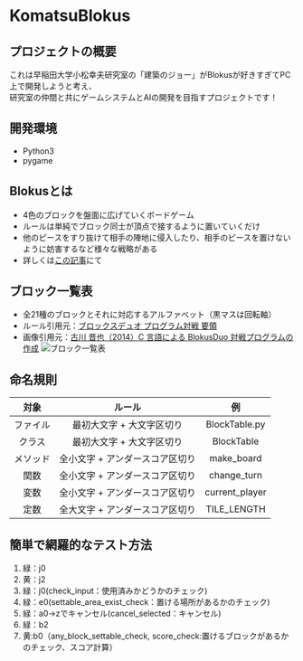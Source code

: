 # KomatsuBlokus
## プロジェクトの概要
これは早稲田大学小松幸夫研究室の「建築のジョー」がBlokusが好きすぎてPC上で開発しようと考え、  
研究室の仲間と共にゲームシステムとAIの開発を目指すプロジェクトです！

## 開発環境
- Python3
- pygame

## Blokusとは
- 4色のブロックを盤面に広げていくボードゲーム
- ルールは単純でブロック同士が頂点で接するように置いていくだけ
- 他のピースをすり抜けて相手の陣地に侵入したり、相手のピースを置けないように妨害するなど様々な戦略がある
- 詳しくは[この記事](https://boku-boardgame.net/blokus)にて

## ブロック一覧表
- 全21種のブロックとそれに対応するアルファベット（黒マスは回転軸）
- ルール引用元：[ブロックスデュオ プログラム対戦 要領](http://hp.vector.co.jp/authors/VA003988/gpcc/07g1.htm)
- 画像引用元：[古川 晋也（2014）C 言語による BlokusDuo 対戦プログラムの作成](http://www.hpc.se.ritsumei.ac.jp/papers/b14/furukawa.pdf)
![ブロック一覧表](https://github.com/JoeTakasuna/KomatsuBlokus/blob/master/%E3%83%96%E3%83%AD%E3%83%83%E3%82%AF%E4%B8%80%E8%A6%A7%E8%A1%A8.png)

## 命名規則
| 対象 | ルール | 例 |
|:---:|:-----:|:--:|
| ファイル | 最初大文字 + 大文字区切り | BlockTable.py |
| クラス | 最初大文字 + 大文字区切り | BlockTable |
| メソッド | 全小文字 + アンダースコア区切り | make_board |
| 関数 | 全小文字 + アンダースコア区切り | change_turn |
| 変数 | 全小文字 + アンダースコア区切り | current_player |
| 定数 | 全大文字 + アンダースコア区切り | TILE_LENGTH |

## 簡単で網羅的なテスト方法
1. 緑：j0
2. 黄：j2
3. 緑：j0(check_input：使用済みかどうかのチェック)
4. 緑：e0(settable_area_exist_check：置ける場所があるかのチェック)
5. 緑：a0→zでキャンセル(cancel_selected：キャンセル)
6. 緑：b2
7. 黄:b0（any_block_settable_check, score_check:置けるブロックがあるかのチェック、スコア計算）
